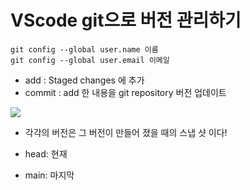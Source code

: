 
# VScode git으로 버전 관리하기


```git
git config --global user.name 이름
git config --global user.email 이메일
```

- add : Staged changes 에 추가
- commit : add 한 내용을 git repository 버전 업데이트 


![](https://i.imgur.com/i0dqRB2.png)

- 각각의 버전은 그 버전이 만들어 졌을 때의 스냅 샷 이다!


- head: 현재
- main: 마지막